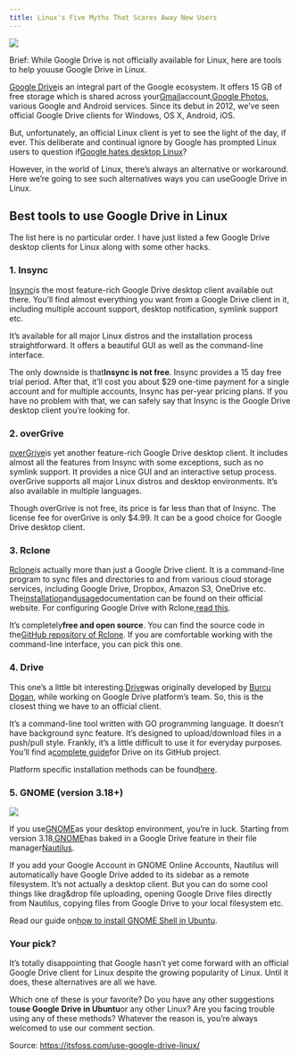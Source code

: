 ```yaml
---
title: Linux's Five Myths That Scares Away New Users
---
```


![](http://img1.tuicool.com/AFFBBna.jpg!web)

Brief: While Google Drive is not officially available for Linux, here are tools to help youuse Google Drive in Linux.

[Google Drive](https://drive.google.com/)is an integral part of the Google ecosystem. It offers 15 GB of free storage which is shared across your[Gmail](https://mail.google.com/)account,[Google Photos](https://photos.google.com/), various Google and Android services. Since its debut in 2012, we’ve seen official Google Drive clients for Windows, OS X, Android, iOS.

But, unfortunately, an official Linux client is yet to see the light of the day, if ever. This deliberate and continual ignore by Google has prompted Linux users to question if[Google hates desktop Linux](https://itsfoss.com/google-hates-desktop-linux/)?

However, in the world of Linux, there’s always an alternative or workaround. Here we’re going to see such alternatives ways you can useGoogle Drive in Linux.

## Best tools to use Google Drive in Linux

The list here is no particular order. I have just listed a few Google Drive desktop clients for Linux along with some other hacks.

### 1. Insync

[Insync](https://www.insynchq.com/)is the most feature-rich Google Drive desktop client available out there. You’ll find almost everything you want from a Google Drive client in it, including multiple account support, desktop notification, symlink support etc.

It’s available for all major Linux distros and the installation process straightforward. It offers a beautiful GUI as well as the command-line interface.

The only downside is that**Insync is not free**. Insync provides a 15 day free trial period. After that, it’ll cost you about $29 one-time payment for a single account and for multiple accounts, Insync has per-year pricing plans. If you have no problem with that, we can safely say that Insync is the Google Drive desktop client you’re looking for.

### 2. overGrive

[overGrive](https://www.thefanclub.co.za/overgrive)is yet another feature-rich Google Drive desktop client. It includes almost all the features from Insync with some exceptions, such as no symlink support. It provides a nice GUI and an interactive setup process. overGrive supports all major Linux distros and desktop environments. It’s also available in multiple languages.

Though overGrive is not free, its price is far less than that of Insync. The license fee for overGrive is only $4.99. It can be a good choice for Google Drive desktop client.

### 3. Rclone

[Rclone](http://rclone.org/)is actually more than just a Google Drive client. It is a command-line program to sync files and directories to and from various cloud storage services, including Google Drive, Dropbox, Amazon S3, OneDrive etc. The[installation](http://rclone.org/install/)and[usage](http://rclone.org/docs/)documentation can be found on their official website. For configuring Google Drive with Rclone,[read this](http://rclone.org/drive/).

It’s completely**free and open source**. You can find the source code in the[GitHub repository of Rclone](https://github.com/ncw/rclone). If you are comfortable working with the command-line interface, you can pick this one.

### 4. Drive

This one’s a little bit interesting.[Drive](https://github.com/odeke-em/drive)was originally developed by [Burcu Dogan](https://github.com/rakyll), while working on Google Drive platform’s team. So, this is the closest thing we have to an official client.

It’s a command-line tool written with GO programming language. It doesn’t have background sync feature. It’s designed to upload/download files in a push/pull style. Frankly, it’s a little difficult to use it for everyday purposes. You’ll find a[complete guide](https://github.com/odeke-em/drive#drive)for Drive on its GitHub project.

Platform specific installation methods can be found[here](https://github.com/odeke-em/drive/blob/master/platform_packages.md).

### 5. GNOME \(version 3.18+\)

![](http://img2.tuicool.com/yiYzqaJ.png!web)

If you use[GNOME](https://www.gnome.org/gnome-3/)as your desktop environment, you’re in luck. Starting from version 3.18,[GNOME](http://www.gnome.org/)has baked in a Google Drive feature in their file manager[Nautilus](https://wiki.gnome.org/Apps/Nautilus).

If you add your Google Account in GNOME Online Accounts, Nautilus will automatically have Google Drive added to its sidebar as a remote filesystem. It’s not actually a desktop client. But you can do some cool things like drag&drop file uploading, opening Google Drive files directly from Nautilus, copying files from Google Drive to your local filesystem etc.

Read our guide on[how to install GNOME Shell in Ubuntu](https://itsfoss.com/how-to-install-gnome-in-ubuntu-14-04/).

### Your pick?

It’s totally disappointing that Google hasn’t yet come forward with an official Google Drive client for Linux despite the growing popularity of Linux. Until it does, these alternatives are all we have.

Which one of these is your favorite? Do you have any other suggestions to**use Google Drive in Ubuntu**or any other Linux? Are you facing trouble using any of these methods? Whatever the reason is, you’re always welcomed to use our comment section.


Source:  https://itsfoss.com/use-google-drive-linux/

